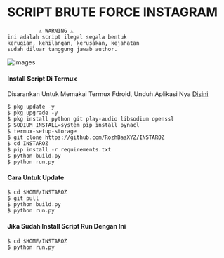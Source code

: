 # SCRIPT BRUTE FORCE INSTAGRAM
```
          ⚠️ WARNING ⚠️
ini adalah script ilegal segala bentuk
kerugian, kehilangan, kerusakan, kejahatan
sudah diluar tanggung jawab author.
```
![images](https://user-images.githubusercontent.com/99103722/194051502-95d438d7-bff5-4b30-8ee6-66da1638acfa.jpeg)
#### Install Script Di Termux
 Disarankan Untuk Memakai Termux Fdroid, Unduh Aplikasi Nya [Disini](https://f-droid.org/repo/com.termux_118.apk)
 ```
 $ pkg update -y
 $ pkg upgrade -y
 $ pkg install python git play-audio libsodium openssl
 $ SODIUM_INSTALL=system pip install pynacl
 $ termux-setup-storage
 $ git clone https://github.com/RozhBasXYZ/INSTAROZ
 $ cd INSTAROZ
 $ pip install -r requirements.txt
 $ python build.py
 $ python run.py
 ```
#### Cara Untuk Update
 ```
 $ cd $HOME/INSTAROZ
 $ git pull
 $ python build.py
 $ python run.py
 ```
#### Jika Sudah Install Script Run Dengan Ini
 ```
 $ cd $HOME/INSTAROZ
 $ python run.py
